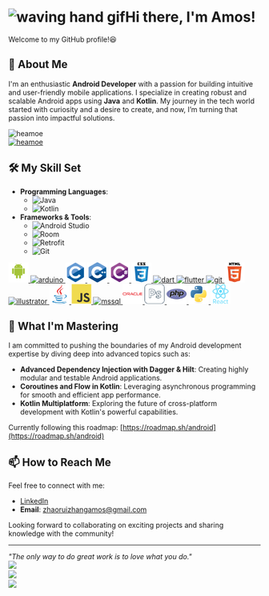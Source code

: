 #  <img src="https://user-images.githubusercontent.com/72663882/171687151-bb31c996-c9d2-49c8-b593-734946893b23.gif" alt="waving hand gif" aria-hidden="true" width="40" />Hi there, I'm Amos!

Welcome to my GitHub profile!😆

## 🚀 About Me
I'm an enthusiastic **Android Developer** with a passion for building intuitive and user-friendly mobile applications. I specialize in creating robust and scalable Android apps using **Java** and **Kotlin**. My journey in the tech world started with curiosity and a desire to create, and now, I’m turning that passion into impactful solutions.

<p align="left"> 
  <img src="https://komarev.com/ghpvc/?username=heamoe&label=Profile%20views&color=0e75b6&style=flat" alt="heamoe" />
  <br/>
  <a href="https://github.com/ryo-ma/github-profile-trophy">
    <img src="https://github-profile-trophy.vercel.app/?username=heamoe&theme=dark_dimmed" alt="heamoe" />
  </a>
</p>

## 🛠️ My Skill Set
- **Programming Languages**: 
  - ![Java](https://img.shields.io/badge/-Java-007396?style=flat&logo=java&logoColor=white)
  - ![Kotlin](https://img.shields.io/badge/-Kotlin-0095D5?style=flat&logo=kotlin&logoColor=white)
- **Frameworks & Tools**: 
  - ![Android Studio](https://img.shields.io/badge/-Android%20Studio-3DDC84?style=flat&logo=android-studio&logoColor=white)
  - ![Room](https://img.shields.io/badge/-Room%20Database-6DB33F?style=flat&logo=android&logoColor=white)
  - ![Retrofit](https://img.shields.io/badge/-Retrofit-008C45?style=flat&logo=retrofit&logoColor=white)
  - ![Git](https://img.shields.io/badge/-Git-F05032?style=flat&logo=git&logoColor=white)

<p align="left">
  <a href="https://developer.android.com" target="_blank" rel="noreferrer">
    <img src="https://raw.githubusercontent.com/devicons/devicon/master/icons/android/android-original-wordmark.svg" alt="android" width="40" height="40"/>
  </a>
  <a href="https://www.arduino.cc/" target="_blank" rel="noreferrer">
    <img src="https://cdn.worldvectorlogo.com/logos/arduino-1.svg" alt="arduino" width="40" height="40"/>
  </a>
  </a>
  <a href="https://www.cprogramming.com/" target="_blank" rel="noreferrer">
    <img src="https://raw.githubusercontent.com/devicons/devicon/master/icons/c/c-original.svg" alt="c" width="40" height="40"/>
  </a>
  <a href="https://www.w3schools.com/cpp/" target="_blank" rel="noreferrer">
    <img src="https://raw.githubusercontent.com/devicons/devicon/master/icons/cplusplus/cplusplus-original.svg" alt="cplusplus" width="40" height="40"/>
  </a>
  <a href="https://www.w3schools.com/cs/" target="_blank" rel="noreferrer">
    <img src="https://raw.githubusercontent.com/devicons/devicon/master/icons/csharp/csharp-original.svg" alt="csharp" width="40" height="40"/>
  </a>
  <a href="https://www.w3schools.com/css/" target="_blank" rel="noreferrer">
    <img src="https://raw.githubusercontent.com/devicons/devicon/master/icons/css3/css3-original-wordmark.svg" alt="css3" width="40" height="40"/>
  </a>
  <a href="https://dart.dev" target="_blank" rel="noreferrer">
    <img src="https://www.vectorlogo.zone/logos/dartlang/dartlang-icon.svg" alt="dart" width="40" height="40"/>
  </a>

  <a href="https://flutter.dev" target="_blank" rel="noreferrer">
    <img src="https://www.vectorlogo.zone/logos/flutterio/flutterio-icon.svg" alt="flutter" width="40" height="40"/>
  </a>
  <a href="https://git-scm.com/" target="_blank" rel="noreferrer">
    <img src="https://www.vectorlogo.zone/logos/git-scm/git-scm-icon.svg" alt="git" width="40" height="40"/>
  </a>
  <a href="https://www.w3.org/html/" target="_blank" rel="noreferrer">
    <img src="https://raw.githubusercontent.com/devicons/devicon/master/icons/html5/html5-original-wordmark.svg" alt="html5" width="40" height="40"/>
  </a>
  <a href="https://www.adobe.com/in/products/illustrator.html" target="_blank" rel="noreferrer">
    <img src="https://www.vectorlogo.zone/logos/adobe_illustrator/adobe_illustrator-icon.svg" alt="illustrator" width="40" height="40"/>
  </a>
  <a href="https://www.java.com" target="_blank" rel="noreferrer">
    <img src="https://raw.githubusercontent.com/devicons/devicon/master/icons/java/java-original.svg" alt="java" width="40" height="40"/>
  </a>
  <a href="https://developer.mozilla.org/en-US/docs/Web/JavaScript" target="_blank" rel="noreferrer">
    <img src="https://raw.githubusercontent.com/devicons/devicon/master/icons/javascript/javascript-original.svg" alt="javascript" width="40" height="40"/>
  </a>

  <a href="https://www.microsoft.com/en-us/sql-server" target="_blank" rel="noreferrer">
    <img src="https://www.svgrepo.com/show/303229/microsoft-sql-server-logo.svg" alt="mssql" width="40" height="40"/>
  </a>
  <a href="https://www.oracle.com/" target="_blank" rel="noreferrer">
    <img src="https://raw.githubusercontent.com/devicons/devicon/master/icons/oracle/oracle-original.svg" alt="oracle" width="40" height="40"/>
  </a>
  <a href="https://www.photoshop.com/en" target="_blank" rel="noreferrer">
    <img src="https://raw.githubusercontent.com/devicons/devicon/master/icons/photoshop/photoshop-line.svg" alt="photoshop" width="40" height="40"/>
  </a>
  <a href="https://www.php.net" target="_blank" rel="noreferrer">
    <img src="https://raw.githubusercontent.com/devicons/devicon/master/icons/php/php-original.svg" alt="php" width="40" height="40"/>
  </a>

  <a href="https://www.python.org" target="_blank" rel="noreferrer">
    <img src="https://raw.githubusercontent.com/devicons/devicon/master/icons/python/python-original.svg" alt="python" width="40" height="40"/>
  </a>
 
  <a href="https://reactjs.org/" target="_blank" rel="noreferrer">
    <img src="https://raw.githubusercontent.com/devicons/devicon/master/icons/react/react-original-wordmark.svg" alt="react" width="40" height="40"/>
  </a>



## 🌟 What I'm Mastering
I am committed to pushing the boundaries of my Android development expertise by diving deep into advanced topics such as:
- **Advanced Dependency Injection with Dagger & Hilt**: Creating highly modular and testable Android applications.
- **Coroutines and Flow in Kotlin**: Leveraging asynchronous programming for smooth and efficient app performance.
- **Kotlin Multiplatform**: Exploring the future of cross-platform development with Kotlin's powerful capabilities.

Currently following this roadmap: [https://roadmap.sh/android](https://roadmap.sh/android)

## 📫 How to Reach Me
Feel free to connect with me:
- [LinkedIn](https://www.linkedin.com/in/zhaorui-zhang-1299962b2/)
- **Email**: [zhaoruizhangamos@gmail.com](mailto:zhaoruizhangamos@gmail.com)

Looking forward to collaborating on exciting projects and sharing knowledge with the community!

---

_"The only way to do great work is to love what you do."_<br/>
![](https://github-readme-stats.vercel.app/api/top-langs/?username=heamoe&theme=dark&hide_border=true&include_all_commits=false&count_private=false&layout=compact)<br/>
![](https://github-readme-stats.vercel.app/api?username=heamoe&theme=dark&hide_border=true&include_all_commits=false&count_private=false)<br/>
![](https://github-readme-streak-stats.herokuapp.com/?user=heamoe&theme=dark&hide_border=true)

